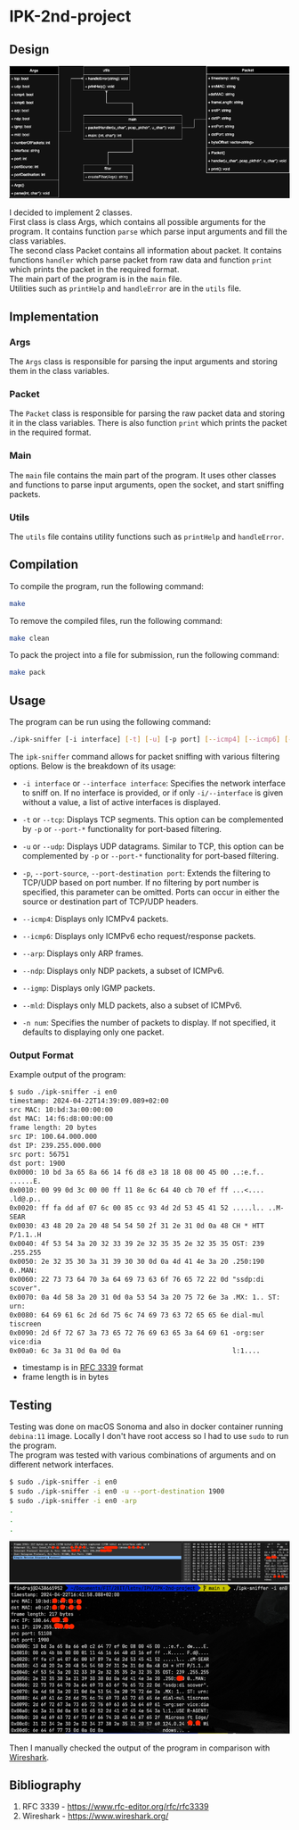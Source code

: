 # IPK-2nd-project

## Design

![UML Diagram](UML.png)

I decided to implement 2 classes.  
First class is class Args, which contains all possible arguments for the program. It contains function `parse` which parse input arguments and fill the class variables.  
The second class Packet contains all information about packet. It contains functions `handler` which parse packet from raw data and function `print` which prints the packet in the required format.  
The main part of the program is in the `main` file.  
Utilities such as `printHelp` and `handleError` are in the `utils` file.

## Implementation

### Args

The `Args` class is responsible for parsing the input arguments and storing them in the class variables.

### Packet

The `Packet` class is responsible for parsing the raw packet data and storing it in the class variables. There is also function `print` which prints the packet in the required format.

### Main

The `main` file contains the main part of the program. It uses other classes and functions to parse input arguments, open the socket, and start sniffing packets.

### Utils

The `utils` file contains utility functions such as `printHelp` and `handleError`.

## Compilation

To compile the program, run the following command:

```bash
make
```

To remove the compiled files, run the following command:

```bash
make clean
```

To pack the project into a file for submission, run the following command:

```bash
make pack
```

## Usage

The program can be run using the following command:

```bash
./ipk-sniffer [-i interface] [-t] [-u] [-p port] [--icmp4] [--icmp6] [--arp] [--ndp] [--igmp] [--mld] [-n num]
```

The `ipk-sniffer` command allows for packet sniffing with various filtering options. Below is the breakdown of its usage:

- `-i interface` or `--interface interface`: Specifies the network interface to sniff on. If no interface is provided, or if only `-i/--interface` is given without a value, a list of active interfaces is displayed.

- `-t` or `--tcp`: Displays TCP segments. This option can be complemented by `-p` or `--port-*` functionality for port-based filtering.

- `-u` or `--udp`: Displays UDP datagrams. Similar to TCP, this option can be complemented by `-p` or `--port-*` functionality for port-based filtering.

- `-p`, `--port-source`, `--port-destination port`: Extends the filtering to TCP/UDP based on port number. If no filtering by port number is specified, this parameter can be omitted. Ports can occur in either the source or destination part of TCP/UDP headers.

- `--icmp4`: Displays only ICMPv4 packets.

- `--icmp6`: Displays only ICMPv6 echo request/response packets.

- `--arp`: Displays only ARP frames.

- `--ndp`: Displays only NDP packets, a subset of ICMPv6.

- `--igmp`: Displays only IGMP packets.

- `--mld`: Displays only MLD packets, also a subset of ICMPv6.

- `-n num`: Specifies the number of packets to display. If not specified, it defaults to displaying only one packet.

### Output Format

Example output of the program:

```
$ sudo ./ipk-sniffer -i en0
timestamp: 2024-04-22T14:39:09.089+02:00
src MAC: 10:bd:3a:00:00:00
dst MAC: 14:f6:d8:00:00:00
frame length: 20 bytes
src IP: 100.64.000.000
dst IP: 239.255.000.000
src port: 56751
dst port: 1900
0x0000: 10 bd 3a 65 8a 66 14 f6 d8 e3 18 18 08 00 45 00 ..:e.f.. ......E.
0x0010: 00 99 0d 3c 00 00 ff 11 8e 6c 64 40 cb 70 ef ff ...<.... .ld@.p..
0x0020: ff fa dd af 07 6c 00 85 cc 93 4d 2d 53 45 41 52 .....l.. ..M-SEAR
0x0030: 43 48 20 2a 20 48 54 54 50 2f 31 2e 31 0d 0a 48 CH * HTT P/1.1..H
0x0040: 4f 53 54 3a 20 32 33 39 2e 32 35 35 2e 32 35 35 OST: 239 .255.255
0x0050: 2e 32 35 30 3a 31 39 30 30 0d 0a 4d 41 4e 3a 20 .250:190 0..MAN:
0x0060: 22 73 73 64 70 3a 64 69 73 63 6f 76 65 72 22 0d "ssdp:di scover".
0x0070: 0a 4d 58 3a 20 31 0d 0a 53 54 3a 20 75 72 6e 3a .MX: 1.. ST: urn:
0x0080: 64 69 61 6c 2d 6d 75 6c 74 69 73 63 72 65 65 6e dial-mul tiscreen
0x0090: 2d 6f 72 67 3a 73 65 72 76 69 63 65 3a 64 69 61 -org:ser vice:dia
0x00a0: 6c 3a 31 0d 0a 0d 0a                            l:1....
```

- timestamp is in [RFC 3339](#bibliography) format
- frame length is in bytes

## Testing

Testing was done on macOS Sonoma and also in docker container running `debina:11` image. Locally I don't have root access so I had to use `sudo` to run the program.  
The program was tested with various combinations of arguments and on different network interfaces.

```bash
$ sudo ./ipk-sniffer -i en0
$ sudo ./ipk-sniffer -i en0 -u --port-destination 1900
$ sudo ./ipk-sniffer -i en0 -arp
.
.
.
```
![Wireshark](wireshark.png)
![terminal](terminal.png)

Then I manually checked the output of the program in comparison with [Wireshark](#bibliography).

## Bibliography
1. RFC 3339 - https://www.rfc-editor.org/rfc/rfc3339
2. Wireshark - https://www.wireshark.org/